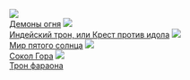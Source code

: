 ![](/books/sf_heroic/Андрей%20Посняков/Демоны%20огня.jpg)  
[Демоны огня](/books/sf_heroic/Андрей%20Посняков/Демоны%20огня)
![](/books/sf_heroic/Андрей%20Посняков/Индейский%20трон,%20или%20Крест%20против%20идола.jpg)  
[Индейский трон, или Крест против идола](/books/sf_heroic/Андрей%20Посняков/Индейский%20трон,%20или%20Крест%20против%20идола)
![](/books/sf_heroic/Андрей%20Посняков/Мир%20пятого%20солнца.jpg)  
[Мир пятого солнца](/books/sf_heroic/Андрей%20Посняков/Мир%20пятого%20солнца)
![](/books/sf_heroic/Андрей%20Посняков/Сокол%20Гора.jpg)  
[Сокол Гора](/books/sf_heroic/Андрей%20Посняков/Сокол%20Гора)
![](/books/sf_heroic/Андрей%20Посняков/Трон%20фараона.jpg)  
[Трон фараона](/books/sf_heroic/Андрей%20Посняков/Трон%20фараона)